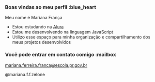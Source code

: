 ### Boas vindas ao meu perfil :blue_heart

Meu nome é Mariana França

- Estou estudando na [Alura](https://www.alura.com.br)
- Estou me desenvolvendo na linguagem JavaScript
- Utilizo esse espaço para minha organização e compartilhamento dos meus projetos desenvolvidos

### Você pode entrar em contato comigo :mailbox

mariana.ferreira.franca@escola.pr.gov.br

@mariana.f.f.zelone

